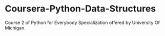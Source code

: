 # Coursera-Python-Data-Structures
Course 2 of Python for Everybody Specialization offered by University Of Michigan.
